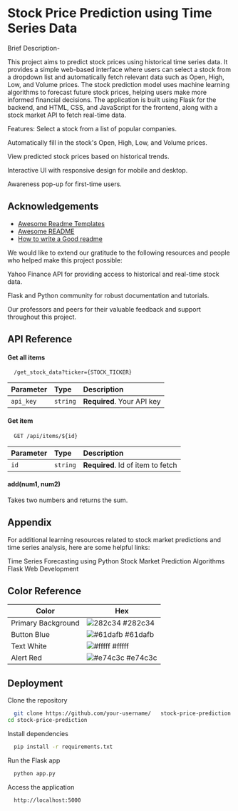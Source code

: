 
# Stock Price Prediction using Time Series Data

Brief Description-

This project aims to predict stock prices using historical time series data. It provides a simple web-based interface where users can select a stock from a dropdown list and automatically fetch relevant data such as Open, High, Low, and Volume prices. The stock prediction model uses machine learning algorithms to forecast future stock prices, helping users make more informed financial decisions. The application is built using Flask for the backend, and HTML, CSS, and JavaScript for the frontend, along with a stock market API to fetch real-time data.

Features:
Select a stock from a list of popular companies.

Automatically fill in the stock's Open, High, Low, and Volume prices.

View predicted stock prices based on historical trends.

Interactive UI with responsive design for mobile and desktop.

Awareness pop-up for first-time users.

## Acknowledgements

 - [Awesome Readme Templates](https://awesomeopensource.com/project/elangosundar/awesome-README-templates)
 - [Awesome README](https://github.com/matiassingers/awesome-readme)
 - [How to write a Good readme](https://bulldogjob.com/news/449-how-to-write-a-good-readme-for-your-github-project)

We would like to extend our gratitude to the following resources and people who helped make this project possible:

Yahoo Finance API for providing access to historical and real-time stock data.

Flask and Python community for robust documentation and tutorials.

Our professors and peers for their valuable feedback and support throughout this project.
## API Reference

#### Get all items

```http
  /get_stock_data?ticker={STOCK_TICKER}
```

| Parameter | Type     | Description                |
| :-------- | :------- | :------------------------- |
| `api_key` | `string` | **Required**. Your API key |

#### Get item

```http
  GET /api/items/${id}
```

| Parameter | Type     | Description                       |
| :-------- | :------- | :-------------------------------- |
| `id`      | `string` | **Required**. Id of item to fetch |

#### add(num1, num2)

Takes two numbers and returns the sum.


## Appendix

For additional learning resources related to stock market predictions and time series analysis, here are some helpful links:

Time Series Forecasting using Python
Stock Market Prediction Algorithms
Flask Web Development

## Color Reference

| Color             | Hex                                                                |
| ----------------- | ------------------------------------------------------------------ |
| Primary Background | ![282c34](https://via.placeholder.com/10/0a192f?text=+) #282c34 |
| Button Blue | ![#61dafb](https://via.placeholder.com/10/f8f8f8?text=+) #61dafb |
| Text White | ![#fffff](https://via.placeholder.com/10/00b48a?text=+) #fffff |
| Alert Red | ![#e74c3c](https://via.placeholder.com/10/00b48a?text=+) #e74c3c |


## Deployment

Clone the repository

```bash
  git clone https://github.com/your-username/   stock-price-prediction.git
cd stock-price-prediction

```

Install dependencies

```bash
  pip install -r requirements.txt

```


Run the Flask app

```bash
  python app.py

```

Access the application

```bash
  http://localhost:5000

```

